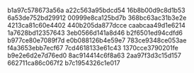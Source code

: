 b1a97c578673a56a
a22c563a95bdcd54
16b8b00d9c8d1b53
6a53de752bd29912
00999e8ca125bd7b
368bc63ac31b3e2e
4213ca81c60e4402
440b205da877dcce
caabcaa49d1e6214
1a7628bd12357643
3eb0566d141a8d46
b2f6501ed94cdfd6
b977ce80e7089f7d
e0b088126b4e59e7
783ce9348ce053ae
f4a3653ebb7ecf67
7cd4618133e61c43
1370cce3790201fe
b9e2e6d2e7d76ed0
8ac914414c6f8a63
2aa97f3d3c15d157
662711ca86c067f2
b7c1954326c1e017
